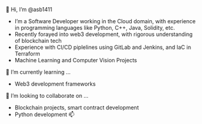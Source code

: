👋 Hi, I’m @asb1411
- I’m a Software Developer working in the Cloud domain, with experience in programming languages like Python, C++, Java, Solidity, etc.
- Recently forayed into web3 development, with rigorous understanding of blockchain tech
- Experience with CI/CD piplelines using GitLab and Jenkins, and IaC in Terraform
- Machine Learning and Computer Vision Projects

🌱 I’m currently learning ...
- Web3 development frameworks

🤝 I’m looking to collaborate on ...
- Blockchain projects, smart contract development
- Python development
📫

<!---
asb1411/asb1411 is a ✨ special ✨ repository because its `README.md` (this file) appears on your GitHub profile.
You can click the Preview link to take a look at your changes.
--->
